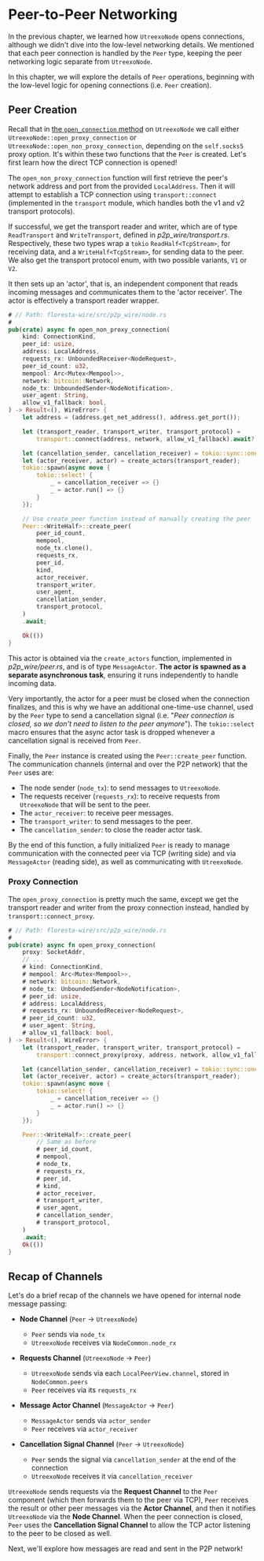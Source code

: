 # Peer-to-Peer Networking

In the previous chapter, we learned how `UtreexoNode` opens connections, although we didn't dive into the low-level networking details. We mentioned that each peer connection is handled by the `Peer` type, keeping the peer networking logic separate from `UtreexoNode`.

In this chapter, we will explore the details of `Peer` operations, beginning with the low-level logic for opening connections (i.e. `Peer` creation).

## Peer Creation

Recall that in [the `open_connection` method](ch06-03-opening-connections.md#open-connection) on `UtreexoNode` we call either `UtreexoNode::open_proxy_connection` or `UtreexoNode::open_non_proxy_connection`, depending on the `self.socks5` proxy option. It's within these two functions that the `Peer` is created. Let's first learn how the direct TCP connection is opened!

The `open_non_proxy_connection` function will first retrieve the peer's network address and port from the provided `LocalAddress`. Then it will attempt to establish a TCP connection using `transport::connect` (implemented in the `transport` module, which handles both the v1 and v2 transport protocols).

If successful, we get the transport reader and writer, which are of type `ReadTransport` and `WriteTransport`, defined in _p2p_wire/transport.rs_. Respectively, these two types wrap a `tokio` `ReadHalf<TcpStream>`, for receiving data, and a `WriteHalf<TcpStream>`, for sending data to the peer. We also get the transport protocol enum, with two possible variants, `V1` or `V2`.

It then sets up an 'actor', that is, an independent component that reads incoming messages and communicates them to the 'actor receiver'. The actor is effectively a transport reader wrapper.

```rust
# // Path: floresta-wire/src/p2p_wire/node.rs
#
pub(crate) async fn open_non_proxy_connection(
    kind: ConnectionKind,
    peer_id: usize,
    address: LocalAddress,
    requests_rx: UnboundedReceiver<NodeRequest>,
    peer_id_count: u32,
    mempool: Arc<Mutex<Mempool>>,
    network: bitcoin::Network,
    node_tx: UnboundedSender<NodeNotification>,
    user_agent: String,
    allow_v1_fallback: bool,
) -> Result<(), WireError> {
    let address = (address.get_net_address(), address.get_port());

    let (transport_reader, transport_writer, transport_protocol) =
        transport::connect(address, network, allow_v1_fallback).await?;

    let (cancellation_sender, cancellation_receiver) = tokio::sync::oneshot::channel();
    let (actor_receiver, actor) = create_actors(transport_reader);
    tokio::spawn(async move {
        tokio::select! {
            _ = cancellation_receiver => {}
            _ = actor.run() => {}
        }
    });

    // Use create_peer function instead of manually creating the peer
    Peer::<WriteHalf>::create_peer(
        peer_id_count,
        mempool,
        node_tx.clone(),
        requests_rx,
        peer_id,
        kind,
        actor_receiver,
        transport_writer,
        user_agent,
        cancellation_sender,
        transport_protocol,
    )
    .await;

    Ok(())
}
```

This actor is obtained via the `create_actors` function, implemented in _p2p_wire/peer.rs_, and is of type `MessageActor`. **The actor is spawned as a separate asynchronous task**, ensuring it runs independently to handle incoming data.

Very importantly, the actor for a peer must be closed when the connection finalizes, and this is why we have an additional one-time-use channel, used by the `Peer` type to send a cancellation signal (i.e. "_Peer connection is closed, so we don't need to listen to the peer anymore_"). The `tokio::select` macro ensures that the async actor task is dropped whenever a cancellation signal is received from `Peer`.

Finally, the `Peer` instance is created using the `Peer::create_peer` function. The communication channels (internal and over the P2P network) that the `Peer` uses are:

- The node sender (`node_tx`): to send messages to `UtreexoNode`.
- The requests receiver (`requests_rx`): to receive requests from `UtreexoNode` that will be sent to the peer.
- The `actor_receiver`: to receive peer messages.
- The `transport_writer`: to send messages to the peer.
- The `cancellation_sender`: to close the reader actor task.

By the end of this function, a fully initialized `Peer` is ready to manage communication with the connected peer via TCP (writing side) and via `MessageActor` (reading side), as well as communicating with `UtreexoNode`.

### Proxy Connection

The `open_proxy_connection` is pretty much the same, except we get the transport reader and writer from the proxy connection instead, handled by `transport::connect_proxy`.

```rust
# // Path: floresta-wire/src/p2p_wire/node.rs
#
pub(crate) async fn open_proxy_connection(
    proxy: SocketAddr,
    // ...
    # kind: ConnectionKind,
    # mempool: Arc<Mutex<Mempool>>,
    # network: bitcoin::Network,
    # node_tx: UnboundedSender<NodeNotification>,
    # peer_id: usize,
    # address: LocalAddress,
    # requests_rx: UnboundedReceiver<NodeRequest>,
    # peer_id_count: u32,
    # user_agent: String,
    # allow_v1_fallback: bool,
) -> Result<(), WireError> {
    let (transport_reader, transport_writer, transport_protocol) =
        transport::connect_proxy(proxy, address, network, allow_v1_fallback).await?;

    let (cancellation_sender, cancellation_receiver) = tokio::sync::oneshot::channel();
    let (actor_receiver, actor) = create_actors(transport_reader);
    tokio::spawn(async move {
        tokio::select! {
            _ = cancellation_receiver => {}
            _ = actor.run() => {}
        }
    });

    Peer::<WriteHalf>::create_peer(
        // Same as before
        # peer_id_count,
        # mempool,
        # node_tx,
        # requests_rx,
        # peer_id,
        # kind,
        # actor_receiver,
        # transport_writer,
        # user_agent,
        # cancellation_sender,
        # transport_protocol,
    )
    .await;
    Ok(())
}
```

## Recap of Channels

Let's do a brief recap of the channels we have opened for internal node message passing:

- **Node Channel** (`Peer` -> `UtreexoNode`)
  - `Peer` sends via `node_tx`
  - `UtreexoNode` receives via `NodeCommon.node_rx`

- **Requests Channel** (`UtreexoNode` -> `Peer`)
  - `UtreexoNode` sends via each `LocalPeerView.channel`, stored in `NodeCommon.peers`
  - `Peer` receives via its `requests_rx`

- **Message Actor Channel** (`MessageActor` -> `Peer`)
  - `MessageActor` sends via `actor_sender`
  - `Peer` receives via `actor_receiver`

- **Cancellation Signal Channel** (`Peer` -> `UtreexoNode`)
  - `Peer` sends the signal via `cancellation_sender` at the end of the connection
  - `UtreexoNode` receives it via `cancellation_receiver`

`UtreexoNode` sends requests via the **Request Channel** to the `Peer` component (which then forwards them to the peer via TCP), `Peer` receives the result or other peer messages via the **Actor Channel**, and then it notifies `UtreexoNode` via the **Node Channel**. When the peer connection is closed, `Peer` uses the **Cancellation Signal Channel** to allow the TCP actor listening to the peer to be closed as well.

Next, we'll explore how messages are read and sent in the P2P network!
